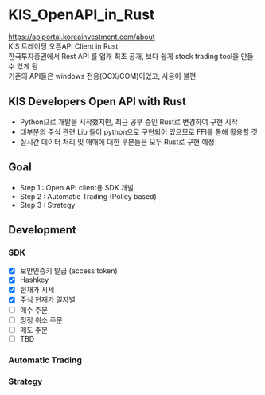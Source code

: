 # KIS_OpenAPI_in_Rust
https://apiportal.koreainvestment.com/about  
KIS 트레이딩 오픈API Client in Rust  
한국투자증권에서 Rest API 를 업개 최초 공개, 보다 쉽게 stock trading tool을 만들 수 있게 됨  
기존의 API들은 windows 전용(OCX/COM)이었고, 사용이 불편  

## KIS Developers Open API with Rust
- Python으로 개발을 시작했지만, 최근 공부 중인 Rust로 변경하여 구현 시작  
- 대부분의 주식 관련 Lib 들이 python으로 구현되어 있으므로 FFI를 통해 활용할 것
- 실시간 데이터 처리 및 매매에 대한 부분들은 모두 Rust로 구현 예정

## Goal
- Step 1 : Open API client용 SDK 개발
- Step 2 : Automatic Trading (Policy based)
- Step 3 : Strategy 

## Development 
### SDK
- [x] 보안인증키 발급 (access token)
- [x] Hashkey
- [x] 현재가 시세
- [x] 주식 현재가 일자별
- [ ] 매수 주문
- [ ] 정정 취소 주문
- [ ] 매도 주문
- [ ] TBD 

### Automatic Trading

### Strategy
